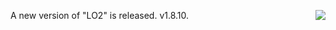 <img src="http://static.scripting.com/larryKing/images/2013/10/28/pitcher.gif" border="0" align="right">A new version of "LO2" is released. v1.8.10. 
